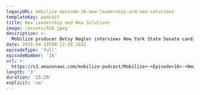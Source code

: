```yaml
---
legacyURL: mobilize-episode-16-new-leadership-and-new-solutions
templateKey: podcast
title: New Leadership and New Solutions
image: /assets/016.jpeg
description: >-
  Mobilize producer Betsy Nagler interviews New York State Senate candidate Alessandra Biaggi about her campaign to unseat Jeff Klein, the former leader of the Independent Democratic Conference. While the IDC's eight members just made a deal to reunite with the mainline Senate Democrats, they have spent that past eight years caucusing with Senate Republicans and blocking progressive legislation in order to gain money and power for themselves. Biaggi is running against these "fake Democrats" as part of a wave of new, progressive candidates now stepping up to run for office throughout the country, and fighting back against the Trump agenda.
date: 2018-04-10T00:12:28.102Z
episodeType: 'full'
episodeNumber: '16'
url: >-
  https://s3.amazonaws.com/mobilize-podcast/Mobilize+-+Episode+16+-+New+Leadership+and+New+Solutions.mp3
length: '3'
duration: '25:28'
explicit: 'no'
---
```


